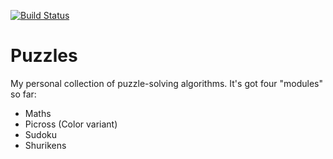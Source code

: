 [![Build Status](https://travis-ci.org/emanuelmch/puzzles.svg?branch=master)](https://travis-ci.org/emanuelmch/puzzles)

# Puzzles

My personal collection of puzzle-solving algorithms. It's got four "modules" so far:
* Maths
* Picross (Color variant)
* Sudoku
* Shurikens
